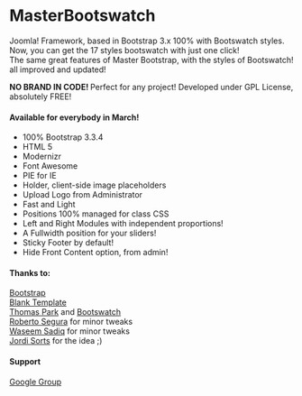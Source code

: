 # MasterBootswatch
<p>Joomla! Framework, based in Bootstrap 3.x 100% with Bootswatch styles.<br>
  Now, you can get the 17 styles bootswatch with just one click!<br>
The same great features of Master Bootstrap, with the styles of Bootswatch! all improved and updated!</p>
<p><strong>NO BRAND IN CODE! </strong>Perfect for any project! Developed under GPL License, absolutely FREE!</p>
<h4>Available for everybody in March!</h4>
<ul>
  <li>100% Bootstrap 3.3.4</li>
  <li>HTML 5</li>
  <li>Modernizr</li>
  <li>Font Awesome</li>
  <li>PIE for IE</li>
  <li>Holder, client-side image placeholders</li>
  <li>Upload Logo from Administrator</li>
  <li>Fast and Light</li>
  <li>Positions 100% managed for class CSS</li>
  <li>Left and Right Modules with independent proportions!</li>
  <li>A Fullwidth position for your sliders!</li>
  <li>Sticky Footer by default!</li>
  <li>Hide Front Content option, from admin!</li>
</ul>
<h4>Thanks to:</h4>
<a href="http://getbootstrap.com/" target="_blank">Bootstrap</a><br>
<a href="http://blank.vc/" target="_blank">Blank Template</a><br>
<a href="http://thomaspark.co/" target="_blank">Thomas Park</a> and <a href="https://bootswatch.com/" target="_blank">Bootswatch</a><br>
<a href="http://phproberto.com" target="_blank">Roberto Segura</a> for minor tweaks<br>
<a href="http://bulletprooftemplates.com/" target="_blank">Waseem Sadiq</a> for minor tweaks<br>
<a href="http://www.websdefutbol.com/" target="_blank">Jordi Sorts</a> for the idea ;)
<h4>Support</h4>
<a href="http://groups.google.com/group/master-bootstrap/subscribe" target="_blank">Google Group</a>

